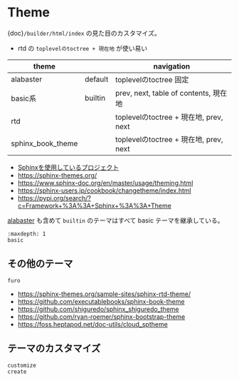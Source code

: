# Theme

{doc}`/builder/html/index` の見た目のカスタマイズ。

-   rtd の `toplevelのtoctree + 現在地` が使い易い

| theme             |         | navigation                         |
| ----------------- | ------- | ---------------------------------- |
| alabaster         | default | toplevelのtoctree 固定                |
| basic系            | builtin | prev, next, table of contents, 現在地 |
| rtd               |         | toplevelのtoctree + 現在地, prev, next |
| sphinx_book_theme |         | toplevelのtoctree + 現在地, prev, next |

-   [Sphinxを使用しているプロジェクト](https://www.sphinx-doc.org/ja/master/examples.html)
-   <https://sphinx-themes.org/>
-   <https://www.sphinx-doc.org/en/master/usage/theming.html>
-   <https://sphinx-users.jp/cookbook/changetheme/index.html>
-   <https://pypi.org/search/?c=Framework+%3A%3A+Sphinx+%3A%3A+Theme>

[alabaster](https://github.com/bitprophet/alabaster) も含めて `builtin` のテーマはすべて basic テーマを継承している。

```{toctree}
:maxdepth: 1
basic
```

## その他のテーマ

```{toctree}
furo
```
-   <https://sphinx-themes.org/sample-sites/sphinx-rtd-theme/>
-   <https://github.com/executablebooks/sphinx-book-theme>
-   <https://github.com/shiguredo/sphinx_shiguredo_theme>
-   <https://github.com/ryan-roemer/sphinx-bootstrap-theme>
-   <https://foss.heptapod.net/doc-utils/cloud_sptheme>

## テーマのカスタマイズ

```{toctree}
customize
create
```
